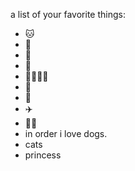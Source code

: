  a list of your favorite things:
 - 🐱
 - 🐶
 -  🌻
 -  👣
 -  👩‍👩‍👧‍👧
 -  💌
 -  👸
 -  ✈️
 -  🧑‍🎨
 -  in order i love dogs.
 -  cats
 -  princess
